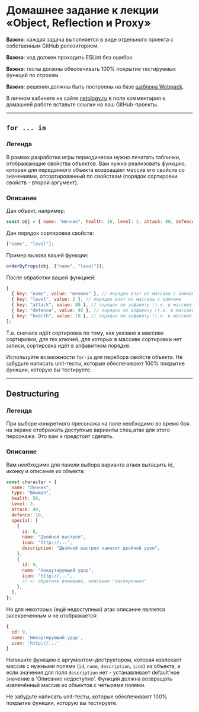 # Домашнее задание к лекции «Object, Reflection и Proxy»

**Важно**: каждая задача выполняется в виде отдельного проекта с собственным GitHub репозиторием.

**Важно**: код должен проходить ESLint без ошибок.

**Важно**: тесты должны обеспечивать 100% покрытие тестируемых функций по строкам.

**Важно**: решения должны быть построены на базе [шаблона Webpack](/https://github.com/netology-code/ajs-homeworks/tree/ajs8/ci-template).

В личном кабинете на сайте [netology.ru](http://netology.ru/) в поле комментария к домашней работе вставьте ссылки на ваш GitHub-проекты.

---

## `for ... in`

### Легенда

В рамках разработки игры периодически нужно печатать таблички, отображающие свойства объектов. Вам нужно реализовать функцию, которая для переданного объекта возвращает массив его свойств со значениями, отсортированный по свойствам (порядок сортировки свойств - второй аргумент).

### Описание

Дан объект, например:

```js
const obj = { name: "мечник", health: 10, level: 2, attack: 80, defence: 40 };
```

Дан порядок сортировки свойств:

```javascript
["name", "level"];
```

Пример вызова вашей функции:

```js
orderByProps(obj, ["name", "level"]);
```

После обработки вашей функцией:

```javascript
[
  { key: "name", value: "мечник" }, // порядок взят из массива с ключами
  { key: "level", value: 2 }, // порядок взят из массива с ключами
  { key: "attack", value: 80 }, // порядок по алфавиту (т.к. в массиве с ключами нет значения "attack")
  { key: "defence", value: 40 }, // порядок по алфавиту (т.к. в массиве с ключами нет значения "defence")
  { key: "health", value: 10 }, // порядок по алфавиту (т.к. в массиве с ключами нет значения "health")
];
```

Т.е. сначала идёт сортировка по тому, как указано в массиве сортировки, для тех ключей, для которых в массиве сортировки нет записи, сортировка идёт в алфавитном порядке.

Используйте возможности `for-in` для перебора свойств объекта. Не забудьте написать unit-тесты, которые обеспечивают 100% покрытие функции, которую вы тестируете.

---

## Destructuring

### Легенда

При выборе конкретного пресонажа на поле необходимо во время боя на экране отображать доступные варианты спец.атак для этого персонажа. Это вам и предстоит сделать.

### Описание

Вам необходимо для панели выбора варианта атаки вытащить id, иконку и описание из объекта:

```javascript
const character = {
  name: "Лучник",
  type: "Bowman",
  health: 50,
  level: 3,
  attack: 40,
  defence: 10,
  special: [
    {
      id: 8,
      name: "Двойной выстрел",
      icon: "http://...",
      description: "Двойной выстрел наносит двойной урон",
    },
    {
      id: 9,
      name: "Нокаутирующий удар",
      icon: "http://...",
      // <- обратите внимание, описание "засекречено"
    },
  ],
};
```

Но для некоторых (ещё недоступных) атак описание является засекреченным и не отображается:

```javascript
{
  id: 9,
  name: 'Нокаутирующий удар',
  icon: 'http://...'
}
```

Напишите функцию с аргументом-деструктором, которая извлекает массив с нужными полями (`id`, `name`, `description`, `icon`) из объекта, а если значения для поля `description` нет - устанавливает default'ное значение в 'Описание недоступно'. Функция должна возвращать извлечённый массив из объектов с четыремя полями.

Не забудьте написать unit-тесты, которые обеспечивают 100% покрытие функции, которую вы тестируете.
